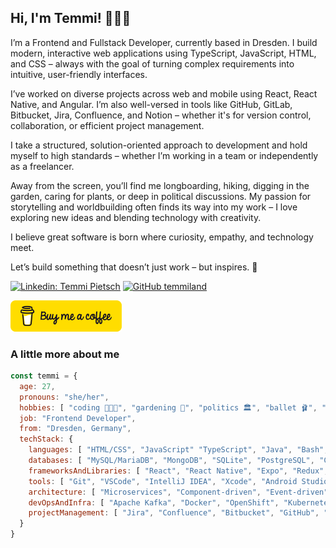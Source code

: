 ## Hi, I'm Temmi! 🙋🏼‍♀️
I’m a Frontend and Fullstack Developer, currently based in Dresden. I build modern, interactive web applications using TypeScript, JavaScript, HTML, and CSS – always with the goal of turning complex requirements into intuitive, user-friendly interfaces.

I’ve worked on diverse projects across web and mobile using React, React Native, and Angular. I’m also well-versed in tools like GitHub, GitLab, Bitbucket, Jira, Confluence, and Notion – whether it's for version control, collaboration, or efficient project management.

I take a structured, solution-oriented approach to development and hold myself to high standards – whether I’m working in a team or independently as a freelancer.

Away from the screen, you’ll find me longboarding, hiking, digging in the garden, caring for plants, or deep in political discussions. My passion for storytelling and worldbuilding often finds its way into my work – I love exploring new ideas and blending technology with creativity.

I believe great software is born where curiosity, empathy, and technology meet.

Let’s build something that doesn’t just work – but inspires. 🚀

[![Linkedin: Temmi Pietsch](https://img.shields.io/badge/-Temmi%20Pietsch-blue?style=flat-square&logo=Linkedin&logoColor=white&link=https://www.linkedin.com/in/temmi-pietsch/)](https://www.linkedin.com/in/temmi-pietsch/)
[![GitHub temmiland](https://img.shields.io/github/followers/temmiland)](https://github.com/temmiland)

[![Buy Me A Coffee](https://raw.githubusercontent.com/temmiland/temmiland/refs/heads/main/assets/bmc-button.png)](https://www.buymeacoffee.com/temmiland)

### A little more about me

```javascript
const temmi = {
  age: 27,
  pronouns: "she/her",
  hobbies: [ "coding 👩🏼‍💻", "gardening 🌸", "politics 🏛️", "ballet 🩰", "longboarding 🛹", "hiking 🥾", "worldbuilding ✍🏻" ],
  job: "Frontend Developer",
  from: "Dresden, Germany",
  techStack: {
	languages: [ "HTML/CSS", "JavaScript" "TypeScript", "Java", "Bash", "Groovy", "Kotlin", "C#", "Swift" ],
	databases: [ "MySQL/MariaDB", "MongoDB", "SQLite", "PostgreSQL", "Couchbase" ],
	frameworksAndLibraries: [ "React", "React Native", "Expo", "Redux", "Cypress", "styled-components", "Storybook", "MirageJS", "Jest", "Spring", "Meteor/Blaze", "Angular", "Apache OFBiz", "Apache Juneau" ],
	tools: [ "Git", "VSCode", "IntelliJ IDEA", "Xcode", "Android Studio" ],
	architecture: [ "Microservices", "Component-driven", "Event-driven", "Atomic Design Pattern" ],
	devOpsAndInfra: [ "Apache Kafka", "Docker", "OpenShift", "Kubernetes", "Jenkins", "traefik", "nginx" ],
	projectManagement: [ "Jira", "Confluence", "Bitbucket", "GitHub", "GitLab" ]
  }
}
```
